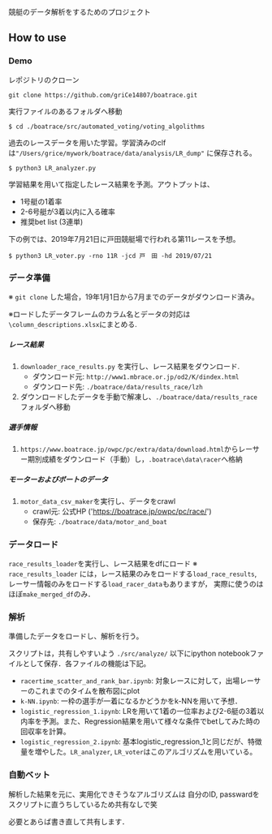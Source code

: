 競艇のデータ解析をするためのプロジェクト

## How to use
### Demo

レポジトリのクローン

`git clone https://github.com/griCe14807/boatrace.git`

実行ファイルのあるフォルダへ移動

`$ cd ./boatrace/src/automated_voting/voting_algolithms`

過去のレースデータを用いた学習。学習済みのclfは`"/Users/grice/mywork/boatrace/data/analysis/LR_dump"`
に保存される。

```
$ python3 LR_analyzer.py
```

学習結果を用いて指定したレース結果を予測。アウトプットは、
- 1号艇の1着率
- 2-6号艇が3着以内に入る確率
- 推奨bet list (3連単)

下の例では、2019年7月21日に戸田競艇場で行われる第11レースを予想。
```
$ python3 LR_voter.py -rno 11R -jcd 戸　田 -hd 2019/07/21
```

### データ準備
※ `git clone` した場合，19年1月1日から7月までのデータがダウンロード済み。

※ロードしたデータフレームのカラム名とデータの対応は`\column_descriptions.xlsx`にまとめる.

##### レース結果
1. `downloader_race_results.py`
を実行し、レース結果をダウンロード. 
    - ダウンロード元: `http://www1.mbrace.or.jp/od2/K/dindex.html`
    - ダウンロード先: `./boatrace/data/results_race/lzh`
2. ダウンロードしたデータを手動で解凍し、`./boatrace/data/results_race`フォルダへ移動
##### 選手情報
1. `https://www.boatrace.jp/owpc/pc/extra/data/download.html`からレーサー期別成績をダウンロード（手動）し，`.boatrace\data\racer`へ格納
##### モーターおよびボートのデータ
1. `motor_data_csv_maker`を実行し、データをcrawl
    - crawl元: 公式HP ('https://boatrace.jp/owpc/pc/race/')
    - 保存先: `./boatrace/data/motor_and_boat`

### データロード
`race_results_loader`を実行し、レース結果をdfにロード
※ `race_results_loader` には，レース結果のみをロードする`load_race_results`, 
レーサー情報のみをロードする`load_racer_data`もありますが，
実際に使うのはほぼ`make_merged_df`のみ．

### 解析
準備したデータをロードし、解析を行う。

スクリプトは，共有しやすいよう
`./src/analyze/` 以下にipython notebookファイルとして保存．各ファイルの機能は下記。
 - `racertime_scatter_and_rank_bar.ipynb`: 対象レースに対して，出場レーサーのこれまでのタイムを散布図にplot
 - `k-NN.ipynb`: 一枠の選手が一着になるかどうかをk-NNを用いて予想．
 - `logistic_regression_1.ipynb`: LRを用いて1着の一位率および2-6艇の3着以内率を予測。また、Regression結果を用いて様々な条件でbetしてみた時の回収率を計算。
 -   `logistic_regression_2.ipynb`: 基本logistic_regression_1と同じだが、特徴量を増やした。`LR_analyzer`, `LR_voter`はこのアルゴリズムを用いている。

### 自動ベット
解析した結果を元に、実用化できそうなアルゴリズムは
自分のID, passwardをスクリプトに直うちしているため共有なしで笑

必要とあらば書き直して共有します．